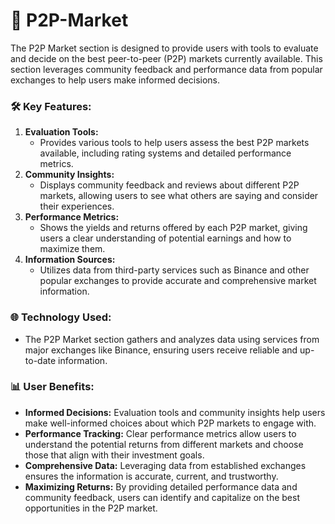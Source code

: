 # 📝 P2P-Market

The P2P Market section is designed to provide users with tools to evaluate and decide on the best peer-to-peer (P2P) markets currently available. This section leverages community feedback and performance data from popular exchanges to help users make informed decisions.

### **🛠️ Key Features:**

1. **Evaluation Tools:**
   * Provides various tools to help users assess the best P2P markets available, including rating systems and detailed performance metrics.
2. **Community Insights:**
   * Displays community feedback and reviews about different P2P markets, allowing users to see what others are saying and consider their experiences.
3. **Performance Metrics:**
   * Shows the yields and returns offered by each P2P market, giving users a clear understanding of potential earnings and how to maximize them.
4. **Information Sources:**
   * Utilizes data from third-party services such as Binance and other popular exchanges to provide accurate and comprehensive market information.

### **🌐 Technology Used:**

* The P2P Market section gathers and analyzes data using services from major exchanges like Binance, ensuring users receive reliable and up-to-date information.

### **📊 User Benefits:**

* **Informed Decisions:** Evaluation tools and community insights help users make well-informed choices about which P2P markets to engage with.
* **Performance Tracking:** Clear performance metrics allow users to understand the potential returns from different markets and choose those that align with their investment goals.
* **Comprehensive Data:** Leveraging data from established exchanges ensures the information is accurate, current, and trustworthy.
* **Maximizing Returns:** By providing detailed performance data and community feedback, users can identify and capitalize on the best opportunities in the P2P market.
